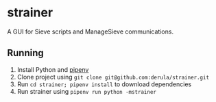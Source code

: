 # strainer
A GUI for Sieve scripts and ManageSieve communications.

## Running
1. Install Python and [pipenv](https://pipenv.pypa.io/en/latest/install/#installing-pipenv)
2. Clone project using `git clone git@github.com:derula/strainer.git`
3. Run `cd strainer; pipenv install` to download dependencies
4. Run strainer using `pipenv run python -mstrainer`
